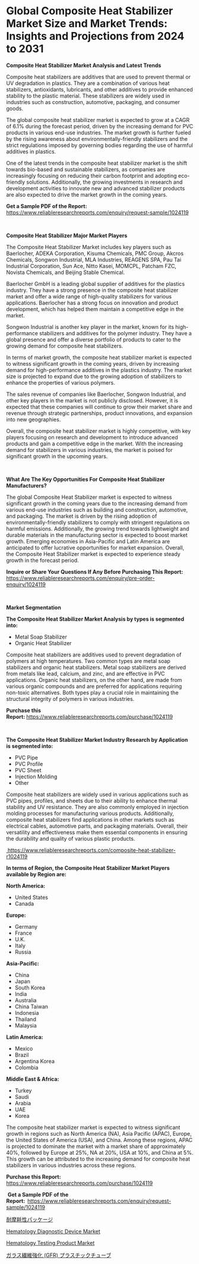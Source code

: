 <p><h1>Global Composite Heat Stabilizer Market Size and Market Trends: Insights and Projections from 2024 to 2031</h1></p><p><strong>Composite Heat Stabilizer Market Analysis and Latest Trends</strong></p>
<p><p>Composite heat stabilizers are additives that are used to prevent thermal or UV degradation in plastics. They are a combination of various heat stabilizers, antioxidants, lubricants, and other additives to provide enhanced stability to the plastic material. These stabilizers are widely used in industries such as construction, automotive, packaging, and consumer goods.</p><p>The global composite heat stabilizer market is expected to grow at a CAGR of 6.1% during the forecast period, driven by the increasing demand for PVC products in various end-use industries. The market growth is further fueled by the rising awareness about environmentally-friendly stabilizers and the strict regulations imposed by governing bodies regarding the use of harmful additives in plastics.</p><p>One of the latest trends in the composite heat stabilizer market is the shift towards bio-based and sustainable stabilizers, as companies are increasingly focusing on reducing their carbon footprint and adopting eco-friendly solutions. Additionally, the growing investments in research and development activities to innovate new and advanced stabilizer products are also expected to drive the market growth in the coming years.</p></p>
<p><strong>Get a Sample PDF of the Report:&nbsp;</strong> <a href="https://www.reliableresearchreports.com/enquiry/request-sample/1024119">https://www.reliableresearchreports.com/enquiry/request-sample/1024119</a></p>
<p>&nbsp;</p>
<p><strong>Composite Heat Stabilizer Major Market Players</strong></p>
<p><p>The Composite Heat Stabilizer Market includes key players such as Baerlocher, ADEKA Corporation, Kisuma Chemicals, PMC Group, Akcros Chemicals, Songwon Industrial, MLA Industries, REAGENS SPA, Pau Tai Industrial Corporation, Sun Ace, Nitto Kasei, MOMCPL, Patcham FZC, Novista Chemicals, and Beijing Stable Chemical.</p><p>Baerlocher GmbH is a leading global supplier of additives for the plastics industry. They have a strong presence in the composite heat stabilizer market and offer a wide range of high-quality stabilizers for various applications. Baerlocher has a strong focus on innovation and product development, which has helped them maintain a competitive edge in the market.</p><p>Songwon Industrial is another key player in the market, known for its high-performance stabilizers and additives for the polymer industry. They have a global presence and offer a diverse portfolio of products to cater to the growing demand for composite heat stabilizers.</p><p>In terms of market growth, the composite heat stabilizer market is expected to witness significant growth in the coming years, driven by increasing demand for high-performance additives in the plastics industry. The market size is projected to expand due to the growing adoption of stabilizers to enhance the properties of various polymers.</p><p>The sales revenue of companies like Baerlocher, Songwon Industrial, and other key players in the market is not publicly disclosed. However, it is expected that these companies will continue to grow their market share and revenue through strategic partnerships, product innovations, and expansion into new geographies.</p><p>Overall, the composite heat stabilizer market is highly competitive, with key players focusing on research and development to introduce advanced products and gain a competitive edge in the market. With the increasing demand for stabilizers in various industries, the market is poised for significant growth in the upcoming years.</p></p>
<p>&nbsp;</p>
<p><strong>What Are The Key Opportunities For Composite Heat Stabilizer Manufacturers?</strong></p>
<p><p>The global Composite Heat Stabilizer market is expected to witness significant growth in the coming years due to the increasing demand from various end-use industries such as building and construction, automotive, and packaging. The market is driven by the rising adoption of environmentally-friendly stabilizers to comply with stringent regulations on harmful emissions. Additionally, the growing trend towards lightweight and durable materials in the manufacturing sector is expected to boost market growth. Emerging economies in Asia-Pacific and Latin America are anticipated to offer lucrative opportunities for market expansion. Overall, the Composite Heat Stabilizer market is expected to experience steady growth in the forecast period.</p></p>
<p><strong>Inquire or Share Your Questions If Any Before Purchasing This Report:</strong> <a href="https://www.reliableresearchreports.com/enquiry/pre-order-enquiry/1024119">https://www.reliableresearchreports.com/enquiry/pre-order-enquiry/1024119</a></p>
<p>&nbsp;</p>
<p><strong>Market Segmentation</strong></p>
<p><strong>The Composite Heat Stabilizer Market Analysis by types is segmented into:</strong></p>
<p><ul><li>Metal Soap Stabilizer</li><li>Organic Heat Stabilizer</li></ul></p>
<p><p>Composite heat stabilizers are additives used to prevent degradation of polymers at high temperatures. Two common types are metal soap stabilizers and organic heat stabilizers. Metal soap stabilizers are derived from metals like lead, calcium, and zinc, and are effective in PVC applications. Organic heat stabilizers, on the other hand, are made from various organic compounds and are preferred for applications requiring non-toxic alternatives. Both types play a crucial role in maintaining the structural integrity of polymers in various industries.</p></p>
<p><strong>Purchase this Report:&nbsp;</strong><a href="https://www.reliableresearchreports.com/purchase/1024119">https://www.reliableresearchreports.com/purchase/1024119</a></p>
<p>&nbsp;</p>
<p><strong>The Composite Heat Stabilizer Market Industry Research by Application is segmented into:</strong></p>
<p><ul><li>PVC Pipe</li><li>PVC Profile</li><li>PVC Sheet</li><li>Injection Molding</li><li>Other</li></ul></p>
<p><p>Composite heat stabilizers are widely used in various applications such as PVC pipes, profiles, and sheets due to their ability to enhance thermal stability and UV resistance. They are also commonly employed in injection molding processes for manufacturing various products. Additionally, composite heat stabilizers find applications in other markets such as electrical cables, automotive parts, and packaging materials. Overall, their versatility and effectiveness make them essential components in ensuring the durability and quality of various plastic products.</p></p>
<p><a href="https://www.reliableresearchreports.com/composite-heat-stabilizer-r1024119">&nbsp;https://www.reliableresearchreports.com/composite-heat-stabilizer-r1024119</a></p>
<p><strong>In terms of Region, the Composite Heat Stabilizer Market Players available by Region are:</strong></p>
<p>
    <p> <strong> North America: </strong>
        <ul>
            <li>United States</li>
            <li>Canada</li>
        </ul>
        </p> 
    <p> <strong> Europe: </strong>
        <ul>
            <li>Germany</li>
            <li>France</li>
            <li>U.K.</li>
            <li>Italy</li>
            <li>Russia</li>
        </ul>
        </p> 
    <p> <strong> Asia-Pacific: </strong>
        <ul>
            <li>China</li>
            <li>Japan</li>
            <li>South Korea</li>
            <li>India</li>
            <li>Australia</li>
            <li>China Taiwan</li>
            <li>Indonesia</li>
            <li>Thailand</li>
            <li>Malaysia</li>
        </ul>
        </p> 
    <p> <strong> Latin America: </strong>
        <ul>
            <li>Mexico</li>
            <li>Brazil</li>
            <li>Argentina Korea</li>
            <li>Colombia</li>
        </ul>
        </p> 
    <p> <strong> Middle East & Africa: </strong>
        <ul>
            <li>Turkey</li>
            <li>Saudi</li>
            <li>Arabia</li>
            <li>UAE</li>
            <li>Korea</li>
        </ul>
    </p>
    </p>
<p><p>The composite heat stabilizer market is expected to witness significant growth in regions such as North America (NA), Asia Pacific (APAC), Europe, the United States of America (USA), and China. Among these regions, APAC is projected to dominate the market with a market share of approximately 40%, followed by Europe at 25%, NA at 20%, USA at 10%, and China at 5%. This growth can be attributed to the increasing demand for composite heat stabilizers in various industries across these regions.</p></p>
<p><strong>Purchase this Report: </strong><a href="https://www.reliableresearchreports.com/purchase/1024119">https://www.reliableresearchreports.com/purchase/1024119</a></p>
<p>&nbsp;<strong>Get a Sample PDF of the Report:&nbsp;&nbsp;</strong><a href="https://www.reliableresearchreports.com/enquiry/request-sample/1024119">https://www.reliableresearchreports.com/enquiry/request-sample/1024119</a></p>
<p><strong></strong></p>
<p><p><a href="https://github.com/charm854/Market-Research-Report-List-2/blob/main/8300832176186.md">耐摩耗性パッケージ</a></p><p><a href="https://github.com/goodweq44/Market-Research-Report-List-1/blob/main/hematology-diagnostic-device-market.md">Hematology Diagnostic Device Market</a></p><p><a href="https://github.com/MaraKoelpin2023/Market-Research-Report-List-1/blob/main/hematology-testing-product-market.md">Hematology Testing Product Market</a></p><p><a href="https://github.com/MacyOrn/Market-Research-Report-List-1/blob/main/7164737176187.md">ガラス繊維強化 (GFR) プラスチックチューブ</a></p></p>